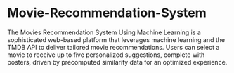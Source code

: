 # Movie-Recommendation-System
The Movies Recommendation System Using Machine Learning is a sophisticated web-based platform that leverages machine learning and the TMDB API to deliver tailored movie recommendations. Users can select a movie to receive up to five personalized suggestions, complete with posters, driven by precomputed similarity data for an optimized experience.
